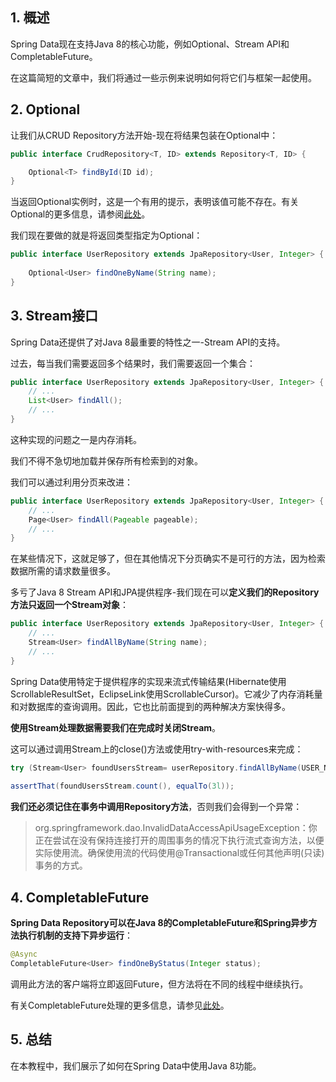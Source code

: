 ## 1. 概述

Spring Data现在支持Java 8的核心功能，例如Optional、Stream API和CompletableFuture。

在这篇简短的文章中，我们将通过一些示例来说明如何将它们与框架一起使用。

## 2. Optional

让我们从CRUD Repository方法开始-现在将结果包装在Optional中：

```java
public interface CrudRepository<T, ID> extends Repository<T, ID> {

    Optional<T> findById(ID id);
}
```

当返回Optional实例时，这是一个有用的提示，表明该值可能不存在。有关Optional的更多信息，请参阅[此处](https://www.baeldung.com/java-optional)。

我们现在要做的就是将返回类型指定为Optional：

```java
public interface UserRepository extends JpaRepository<User, Integer> {
    
    Optional<User> findOneByName(String name);
}
```

## 3. Stream接口

Spring Data还提供了对Java 8最重要的特性之一-Stream API的支持。

过去，每当我们需要返回多个结果时，我们需要返回一个集合：

```java
public interface UserRepository extends JpaRepository<User, Integer> {
    // ...
    List<User> findAll();
    // ...
}
```

这种实现的问题之一是内存消耗。

我们不得不急切地加载并保存所有检索到的对象。

我们可以通过利用分页来改进：

```java
public interface UserRepository extends JpaRepository<User, Integer> {
    // ...
    Page<User> findAll(Pageable pageable);
    // ...
}
```

在某些情况下，这就足够了，但在其他情况下分页确实不是可行的方法，因为检索数据所需的请求数量很多。

多亏了Java 8 Stream API和JPA提供程序-我们现在可以**定义我们的Repository方法只返回一个Stream对象**：

```java
public interface UserRepository extends JpaRepository<User, Integer> {
    // ...
    Stream<User> findAllByName(String name);
    // ...
}
```

Spring Data使用特定于提供程序的实现来流式传输结果(Hibernate使用ScrollableResultSet，EclipseLink使用ScrollableCursor)。它减少了内存消耗量和对数据库的查询调用。因此，它也比前面提到的两种解决方案快得多。

**使用Stream处理数据需要我们在完成时关闭Stream**。

这可以通过调用Stream上的close()方法或使用try-with-resources来完成：

```java
try (Stream<User> foundUsersStream= userRepository.findAllByName(USER_NAME_ADAM)) {
 
assertThat(foundUsersStream.count(), equalTo(3l));
```

**我们还必须记住在事务中调用Repository方法**，否则我们会得到一个异常：

>   org.springframework.dao.InvalidDataAccessApiUsageException：你正在尝试在没有保持连接打开的周围事务的情况下执行流式查询方法，以便实际使用流。确保使用流的代码使用@Transactional或任何其他声明(只读)事务的方式。

## 4. CompletableFuture

**Spring Data Repository可以在Java 8的CompletableFuture和Spring异步方法执行机制的支持下异步运行**：

```java
@Async
CompletableFuture<User> findOneByStatus(Integer status);
```

调用此方法的客户端将立即返回Future，但方法将在不同的线程中继续执行。

有关CompletableFuture处理的更多信息，请参见[此处](https://www.baeldung.com/java-completablefuture)。

## 5. 总结

在本教程中，我们展示了如何在Spring Data中使用Java 8功能。